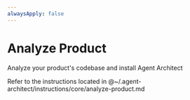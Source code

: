 ```yaml
---
alwaysApply: false
---
```

# Analyze Product

Analyze your product's codebase and install Agent Architect

Refer to the instructions located in @~/.agent-architect/instructions/core/analyze-product.md
